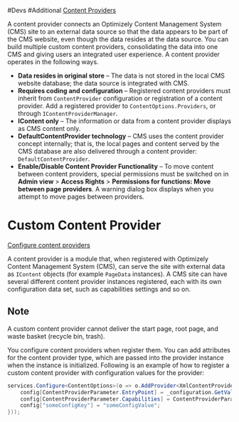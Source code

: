 #Devs #Additional
[Content Providers](https://docs.developers.optimizely.com/content-management-system/docs/content-providers)

A content provider connects an Optimizely Content Management System (CMS) site to an external data source so that the data appears to be part of the CMS website, even though the data resides at the data source. You can build multiple custom content providers, consolidating the data into one CMS and giving users an integrated user experience. A content provider operates in the following ways.

- **Data resides in original store** – The data is not stored in the local CMS website database; the data source is integrated with CMS.
- **Requires coding and configuration** – Registered content providers must inherit from `ContentProvider` configuration or registration of a content provider. Add a registered provider to `ContentOptions.Providers`, or through `IContentProviderManager`.
- **IContent only** – The information or data from a content provider displays as CMS content only.
- **DefaultContentProvider technology** – CMS uses the content provider concept internally; that is, the local pages and content served by the CMS database are also delivered through a content provider: `DefaultContentProvider`.
- **Enable/Disable Content Provider Functionality** – To move content between content providers, special permissions must be switched on in **Admin view** > **Access Rights** > **Permissions for functions: Move between page providers**. A warning dialog box displays when you attempt to move pages between providers.



# Custom Content Provider
[Configure content providers](https://docs.developers.optimizely.com/content-management-system/docs/configuring-content-providers)

A content provider is a module that, when registered with Optimizely Content Management System (CMS), can serve the site with external data as `IContent` objects (for example `PageData` instances). A CMS site can have several different content provider instances registered, each with its own configuration data set, such as capabilities settings and so on.
## Note
A custom content provider cannot deliver the start page, root page, and waste basket (recycle bin, trash).

You configure content providers when register them. You can add attributes for the content provider type, which are passed into the provider instance when the instance is initialized. Following is an example of how to register a custom content provider with configuration values for the provider:

```c#
services.Configure<ContentOptions>(o => o.AddProvider<XmlContentProvider>("xml", config => {
    config[ContentProviderParameter.EntryPoint] = _configuration.GetValue<string>(ContentProviderParameter.EntryPoint);
    config[ContentProviderParameter.Capabilities] = ContentProviderParameter.FullProviderCapability;
    config["someConfigKey"] = "someConfigValue";
}));
```